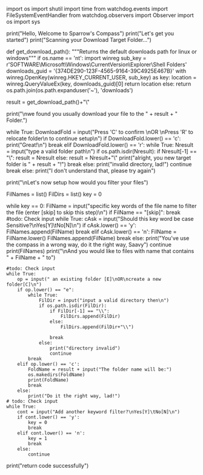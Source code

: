 import os
import shutil
import time
from watchdog.events import FileSystemEventHandler
from watchdog.observers import Observer
import os
import sys

print("Hello, Welcome to Sparrow's Compass")
print("Let's get you started")
print("Scanning your Download Target Folder...")

def get_download_path():
    """Returns the default downloads path for linux or windows"""
    if os.name == 'nt':
        import winreg
        sub_key = r'SOFTWARE\Microsoft\Windows\CurrentVersion\Explorer\Shell Folders'
        downloads_guid = '{374DE290-123F-4565-9164-39C4925E467B}'
        with winreg.OpenKey(winreg.HKEY_CURRENT_USER, sub_key) as key:
            location = winreg.QueryValueEx(key, downloads_guid)[0]
        return location
    else:
        return os.path.join(os.path.expanduser('~'), 'downloads')


result = get_download_path()+"\\"

print("\nwe found you usually download your file to the " + result + " Folder.")


while True:
    DownloadFold = input("Press 'C' to confirm \nOR \nPress 'R' to relocate folder\n to continue setup\n")
    if DownloadFold.lower() == 'c':
        print("Great!\n")
        break
    elif DownloadFold.lower() == 'r':
        while True:
            Nresult = input("type a valid folder path\n")
            if os.path.isdir(Nresult):
                if Nresult[-1] == "\\":
                    result = Nresult
                else:
                    result = Nresult+"\\"
                print("alright, you new target folder is " + result + "!")
                break
            else:
                print("invalid directory, lad!")
                continue
        break
    else:
        print("I don't understand that, please try again")

print("\nLet's now setup how would you filter your files")

FilNames = list()
FilDirs = list()
key = 0

while key == 0:
    FilName = input("specific key words of the file name to filter the file (enter [skip] to skip this step)\n")
    if FilName == "[skip]":
        break
    #todo: Check input
    while True:
        cAsk = input("Should this key word be case Sensitive?\nYes[Y]\tNo[N]\n")
        if cAsk.lower() == 'y':
            FilNames.append(FilName)
            break
        elif cAsk.lower() == 'n':
            FilName = FilName.lower()
            FilNames.append(FilName)
            break
        else:
            print("You've use the compass in a wrong way, do it the right way, Saavy")
            continue
    print(FilNames)
    print("\nAnd you would like to files with name that contains " + FilName + " to")

    #todo: Check input
    while True:
        op = input(" an existing folder [E]\nOR\ncreate a new folder[C]\n")
        if op.lower() == "e":
            while True:
                FilDir = input("input a valid directory then\n")
                if os.path.isdir(FilDir):
                    if FilDir[-1] == "\\":
                        FilDirs.append(FilDir)
                    else:
                        FilDirs.append(FilDir+"\\")

                    break
                else:
                    print("directory invalid")
                    continue
            break
        elif op.lower() == 'c':
            FoldName = result + input("The folder name will be:")
            os.makedirs(FoldName)
            print(FoldName)
            break
        else:
            print("Do it the right way, lad!")
    # todo: Check input
    while True:
        cont = input("Add another keyword filter?\nYes[Y]\tNo[N]\n")
        if cont.lower() == 'y':
            key = 0
            break
        elif cont.lower() == 'n':
            key = 1
            break
        else:
            continue


print("return code successfully")
